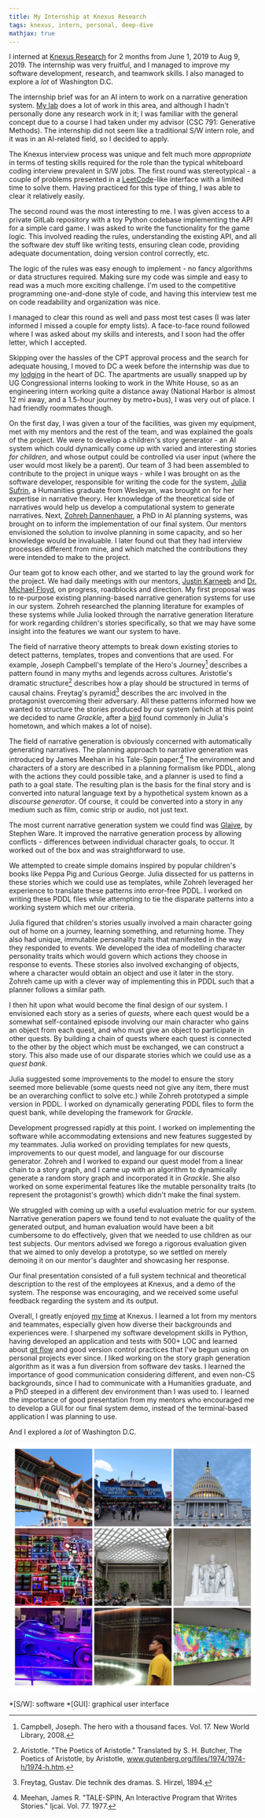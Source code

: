 ```yaml
---
title: My Internship at Knexus Research
tags: knexus, intern, personal, deep-dive
mathjax: true
---
```


I interned at [Knexus Research](https://knexusresearch.com/) for 2 months from June 1, 2019 to Aug 9, 2019. The internship was very fruitful, and I managed to improve my software development, research, and teamwork skills. I also managed to explore a *lot* of Washington D.C.

The internship brief was for an AI intern to work on a narrative generation system. [My lab](https://sites.google.com/ncsu.edu/poem/) does a lot of work in this area, and although I hadn't personally done any research work in it; I was familiar with the general concept due to a course I had taken under my advisor (CSC 791: Generative Methods). The internship did not seem like a traditional S/W intern role, and it was in an AI-related field, so I decided to apply.

The Knexus interview process was unique and felt much more *appropriate* in terms of testing skills required for the role than the typical whiteboard coding interview prevalent in S/W jobs. The first round was stereotypical - a couple of problems presented in a [LeetCode](https://leetcode.com/)-like interface with a limited time to solve them. Having practiced for this type of thing, I was able to clear it relatively easily.

The second round was the most interesting to me. I was given access to a private GitLab repository with a toy Python codebase implementing the API for a simple card game. I was asked to write the functionality for the game logic. This involved reading the rules, understanding the existing API, and all the software dev stuff like writing tests, ensuring clean code, providing adequate documentation, doing version control correctly, etc.

The logic of the rules was easy enough to implement - no fancy algorithms or data structures required. Making sure my code was simple and easy to read was a much more exciting challenge. I'm used to the competitive programming one-and-done style of code, and having this interview test me on code readability and organization was nice.

I managed to clear this round as well and pass most test cases (I was later informed I missed a couple for empty lists). A face-to-face round followed where I was asked about my skills and interests, and I soon had the offer letter, which I accepted.

Skipping over the hassles of the CPT approval process and the search for adequate housing, I moved to DC a week before the internship was due to my [lodging](https://internsdc.com/) in the heart of DC. The apartments are usually snapped up by UG Congressional interns looking to work in the White House, so as an engineering intern working quite a distance away (National Harbor is almost 12 mi away, and a 1.5-hour journey by metro+bus), I was very out of place. I had friendly roommates though.

On the first day, I was given a tour of the facilities, was given my equipment, met with my mentors and the rest of the team, and was explained the goals of the project. We were to develop a children's story generator - an AI system which could dynamically come up with varied and interesting stories *for children*, and whose output could be controlled via user input (where the user would most likely be a parent). Our team of 3 had been assembled to contribute to the project in unique ways - while I was brought on as the software developer, responsible for writing the code for the system, [Julia Sufrin](https://www.linkedin.com/in/juliasufrin/), a Humanities graduate from Wesleyan, was brought on for her expertise in narrative theory. Her knowledge of the theoretical side of narratives would help us develop a computational system to generate narratives. Next, [Zohreh Dannenhauer](https://www.linkedin.com/in/zohreh-dannenhauer-93345552/), a PhD in AI planning systems, was brought on to inform the implementation of our final system. Our mentors envisioned the solution to involve planning in some capacity, and so her knowledge would be invaluable. I later found out that they had interview processes different from mine, and which matched the contributions they were intended to make to the project.

Our team got to know each other, and we started to lay the ground work for the project. We had daily meetings with our mentors, [Justin Karneeb](https://knexusresearch.com/team_members/justin-karneeb/) and [Dr. Michael Floyd](https://knexusresearch.com/team_members/dr-michael-floyd/), on progress, roadblocks and direction. My first proposal was to re-purpose existing planning-based narrative generation systems for use in our system. Zohreh researched the planning literature for examples of these systems while Julia looked through the narrative generation literature for work regarding children's stories specifically, so that we may have some insight into the features we want our system to have.

The field of narrative theory attempts to break down existing stories to detect patterns, templates, tropes and conventions that are used. For example, Joseph Campbell's template of the Hero's Journey[^1] describes a pattern found in many myths and legends across cultures. Aristotle's dramatic structure[^2] describes how a play should be structured in terms of causal chains. Freytag's pyramid[^3] describes the arc involved in the protagonist overcoming their adversary. All these patterns informed how we wanted to structure the stories produced by our system (which at this point we decided to name *Grackle*, after a [bird](https://www.allaboutbirds.org/guide/Common_Grackle/id) found commonly in Julia's hometown, and which makes a lot of noise).

The field of narrative generation is obviously concerned with automatically generating narratives. The planning approach to narrative generation was introduced by James Meehan in his Tale-Spin paper.[^4] The environment and characters of a story are described in a planning formalism like PDDL, along with the actions they could possible take, and a planner is used to find a path to a goal state. The resulting plan is the basis for the final story and is converted into natural language text by a hypothetical system known as a *discourse generator*. Of course, it could be converted into a story in any medium such as film, comic strip or audio, not just text.

The most current narrative generation system we could find was [Glaive](https://nil.cs.uno.edu/projects/glaive/), by Stephen Ware. It improved the narrative generation process by allowing conflicts - differences between individual character goals, to occur. It worked out of the box and was straightforward to use.

We attempted to create simple domains inspired by popular children's books like Peppa Pig and Curious George. Julia dissected for us patterns in these stories which we could use as templates, while Zohreh leveraged her experience to translate these patterns into error-free PDDL. I worked on writing these PDDL files while attempting to tie the disparate patterns into a working system which met our criteria.

Julia figured that children's stories usually involved a main character going out of home on a journey, learning something, and returning home. They also had unique, immutable personality traits that manifested in the way they responded to events. We developed the idea of modelling character personality traits which would govern which actions they choose in response to events. These stories also involved exchanging of objects, where a character would obtain an object and use it later in the story. Zohreh came up with a clever way of implementing this in PDDL such that a planner follows a similar path.

I then hit upon what would become the final design of our system. I envisioned each story as a series of *quests*, where each quest would be a somewhat self-contained episode involving our main character who gains an object from each quest, and who must give an object to participate in other quests. By building a chain of quests where each quest is connected to the other by the object which must be exchanged, we can construct a story. This also made use of our disparate stories which we could use as a *quest bank*.

Julia suggested some improvements to the model to ensure the story seemed more believable (some quests need not give any item, there must be an overarching conflict to solve etc.) while Zohreh prototyped a simple version in PDDL. I worked on dynamically generating PDDL files to form the quest bank, while developing the framework for *Grackle*.

Development progressed rapidly at this point. I worked on implementing the software while accommodating extensions and new features suggested by my teammates. Julia worked on providing templates for new quests, improvements to our quest model, and language for our discourse generator. Zohreh and I worked to expand our quest model from a linear chain to a story graph, and I came up with an algorithm to dynamically generate a random story graph and incorporated it in *Grackle*. She also worked on some experimental features like the mutable personality traits (to represent the protagonist's growth) which didn't make the final system.

We struggled with coming up with a useful evaluation metric for our system. Narrative generation papers we found tend to not evaluate the quality of the generated output, and human evaluation would have been a bit cumbersome to do effectively, given that we needed to use children as our test subjects. Our mentors advised we forego a rigorous evaluation given that we aimed to only develop a prototype, so we settled on merely demoing it on our mentor's daughter and showcasing her response.

Our final presentation consisted of a full system technical and theoretical description to the rest of the employees at Knexus, and a demo of the system. The response was encouraging, and we received some useful feedback regarding the system and its output.

Overall, I greatly enjoyed [my time](https://www.linkedin.com/feed/update/urn:li:activity:6567425757860114432/) at Knexus. I learned a lot from my mentors and teammates, especially given how diverse their backgrounds and experiences were. I sharpened my software development skills in Python, having developed an application and tests with 500+ LOC and learned about [git flow](https://www.atlassian.com/git/tutorials/comparing-workflows/gitflow-workflow) and good version control practices that I've begun using on personal projects ever since. I liked working on the story graph generation algorithm as it was a fun diversion from software dev tasks. I learned the importance of good communication considering different, and even non-CS backgrounds, since I had to communicate with a Humanities graduate, and a PhD steeped in a different dev environment than I was used to. I learned the importance of good presentation from my mentors who encouraged me to develop a GUI for our final system demo, instead of the terminal-based application I was planning to use.

And I explored a *lot* of Washington D.C.

![An excursion around Washington D.C.](/assets/images/collage_dc.jpg "An excursion around Washington D.C.")

*[S/W]: software
*[GUI]: graphical user interface

[^1]: Campbell, Joseph. The hero with a thousand faces. Vol. 17. New World Library, 2008.
[^2]: Aristotle. "The Poetics of Aristotle." Translated by S. H. Butcher, The Poetics of Aristotle, by Aristotle, www.gutenberg.org/files/1974/1974-h/1974-h.htm.
[^3]: Freytag, Gustav. Die technik des dramas. S. Hirzel, 1894.
[^4]: Meehan, James R. "TALE-SPIN, An Interactive Program that Writes Stories." Ijcai. Vol. 77. 1977.
